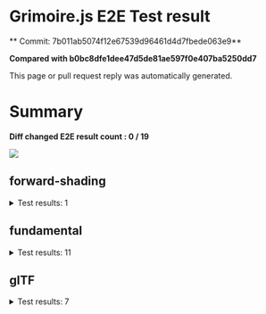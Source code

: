 # Grimoire.js E2E Test result

** Commit: 7b011ab5074f12e67539d96461d4d7fbede063e9**

**Compared with b0bc8dfe1dee47d5de81ae597f0e407ba5250dd7**

This page or pull request reply was automatically generated.

# Summary

**Diff changed E2E result count : 0 / 19**

<img src="https://410-108731811-gh.circle-artifacts.com/0/tmp/circle-artifacts.LEW2yde/summary.jpg"/>



## forward-shading

<details>
    <summary>Test results: 1</summary>

### 0:forward-shading/pbr-rougness-metallic\[NOT TESTED BEFORE\]

* load: 3351
* waitFor: 




<img src="https://410-108731811-gh.circle-artifacts.com/0/tmp/circle-artifacts.LEW2yde/current/forward-shadingpbr-rougness-metallic.png"/>




<a href="http://jsrun.it/kyasbal/gCfn3#grimoirejs&#x3D;beta&amp;fundamental&#x3D;beta&amp;forward-shading&#x3D;beta&amp;animation&#x3D;beta&amp;gltf&#x3D;beta&amp;math&#x3D;staging-7b011ab5074f12e67539d96461d4d7fbede063e9 ">OPEN</a>



<details>
    <summary>Logs</summary>

```
debug:%cGrimoire.js v1.0.9-beta41
plugins:

  1 : grimoirejs@1.0.9-beta41
  2 : grimoirejs-math@2.1.0-beta7
  3 : grimoirejs-fundamental@0.38.0-beta26
  4 : grimoirejs-forward-shading@2.0.0-beta7

To suppress this message,please inject a line &quot;gr.debug &#x3D; false;&quot; on the initializing timing. color:#44F;font-weight:bold;
warning:component field magFilter is already defined.
warning:component field minFilter is already defined.
warning:component field wrapS is already defined.
warning:component field wrapT is already defined.
warning:component field type is already defined.
warning:component field format is already defined.
```

</details>

<details>
    <summary>Meta</summary>


|Key|Value|
|:-:|:-:|
|config|[object Object]|
|loadTime|3351|
|logs|[object Object],[object Object],[object Object],[object Object],[object Object],[object Object],[object Object]|
|diffTestResult|true|
|url|http://jsrun.it/kyasbal/gCfn3#grimoirejs&#x3D;beta&amp;fundamental&#x3D;beta&amp;forward-shading&#x3D;beta&amp;animation&#x3D;beta&amp;gltf&#x3D;beta&amp;math&#x3D;staging-7b011ab5074f12e67539d96461d4d7fbede063e9 |


</details>

<details>
    <summary>Config</summary>


|Key|Value|
|:-:|:-:|
|url|http://jsrun.it/kyasbal/gCfn3|
|timeout|100000|
|waitFor||
|width|640|
|height|480|
|threshold|3%|
|shift|2|
|group|forward-shading|
|name|pbr-rougness-metallic|


</details>


---

 

</details>


## fundamental

<details>
    <summary>Test results: 11</summary>

### 0:fundamental/texture-direction\[NOT TESTED BEFORE\]

* load: 4329
* waitFor: 




<img src="https://410-108731811-gh.circle-artifacts.com/1/tmp/circle-artifacts.YuQ8lAo/current/fundamentaltexture-direction.png"/>




<a href="https://codepen.io/kyasbal-1994/debug/gXMBJV#grimoirejs&#x3D;beta&amp;fundamental&#x3D;beta&amp;forward-shading&#x3D;beta&amp;animation&#x3D;beta&amp;gltf&#x3D;beta&amp;math&#x3D;staging-7b011ab5074f12e67539d96461d4d7fbede063e9 ">OPEN</a>



<details>
    <summary>Logs</summary>

```
debug:%cGrimoire.js v1.0.9-beta41
plugins:

  1 : grimoirejs@1.0.9-beta41
  2 : grimoirejs-math@2.1.0-beta7
  3 : grimoirejs-fundamental@0.38.0-beta26

To suppress this message,please inject a line &quot;gr.debug &#x3D; false;&quot; on the initializing timing. color:#44F;font-weight:bold;
warning:component field magFilter is already defined.
warning:component field minFilter is already defined.
warning:component field wrapS is already defined.
warning:component field wrapT is already defined.
warning:component field type is already defined.
warning:component field format is already defined.
warning:component field magFilter is already defined.
warning:component field minFilter is already defined.
warning:component field wrapS is already defined.
warning:component field wrapT is already defined.
warning:component field type is already defined.
warning:component field format is already defined.
warning:component field magFilter is already defined.
warning:component field minFilter is already defined.
warning:component field wrapS is already defined.
warning:component field wrapT is already defined.
warning:component field type is already defined.
warning:component field format is already defined.
warning:component field magFilter is already defined.
warning:component field minFilter is already defined.
warning:component field wrapS is already defined.
warning:component field wrapT is already defined.
warning:component field type is already defined.
warning:component field format is already defined.
```

</details>

<details>
    <summary>Meta</summary>


|Key|Value|
|:-:|:-:|
|config|[object Object]|
|loadTime|4329|
|logs|[object Object],[object Object],[object Object],[object Object],[object Object],[object Object],[object Object],[object Object],[object Object],[object Object],[object Object],[object Object],[object Object],[object Object],[object Object],[object Object],[object Object],[object Object],[object Object],[object Object],[object Object],[object Object],[object Object],[object Object],[object Object]|
|diffTestResult|true|
|url|https://codepen.io/kyasbal-1994/debug/gXMBJV#grimoirejs&#x3D;beta&amp;fundamental&#x3D;beta&amp;forward-shading&#x3D;beta&amp;animation&#x3D;beta&amp;gltf&#x3D;beta&amp;math&#x3D;staging-7b011ab5074f12e67539d96461d4d7fbede063e9 |


</details>

<details>
    <summary>Config</summary>


|Key|Value|
|:-:|:-:|
|url|https://codepen.io/kyasbal-1994/debug/gXMBJV|
|timeout|100000|
|waitFor||
|width|640|
|height|480|
|threshold|3%|
|shift|2|
|group|fundamental|
|name|texture-direction|


</details>


---


### 1:fundamental/uv\[NOT TESTED BEFORE\]

* load: 3623
* waitFor: 




<img src="https://410-108731811-gh.circle-artifacts.com/2/tmp/circle-artifacts.qy2t7Gu/current/fundamentaluv.png"/>




<a href="https://codepen.io/kyasbal-1994/debug/vWXLLK#grimoirejs&#x3D;beta&amp;fundamental&#x3D;beta&amp;forward-shading&#x3D;beta&amp;animation&#x3D;beta&amp;gltf&#x3D;beta&amp;math&#x3D;staging-7b011ab5074f12e67539d96461d4d7fbede063e9 ">OPEN</a>



<details>
    <summary>Logs</summary>

```
debug:%cGrimoire.js v1.0.9-beta41
plugins:

  1 : grimoirejs@1.0.9-beta41
  2 : grimoirejs-math@2.1.0-beta7
  3 : grimoirejs-fundamental@0.38.0-beta26

To suppress this message,please inject a line &quot;gr.debug &#x3D; false;&quot; on the initializing timing. color:#44F;font-weight:bold;
warning:component field magFilter is already defined.
warning:component field minFilter is already defined.
warning:component field wrapS is already defined.
warning:component field wrapT is already defined.
warning:component field type is already defined.
warning:component field format is already defined.
```

</details>

<details>
    <summary>Meta</summary>


|Key|Value|
|:-:|:-:|
|config|[object Object]|
|loadTime|3623|
|logs|[object Object],[object Object],[object Object],[object Object],[object Object],[object Object],[object Object]|
|diffTestResult|true|
|url|https://codepen.io/kyasbal-1994/debug/vWXLLK#grimoirejs&#x3D;beta&amp;fundamental&#x3D;beta&amp;forward-shading&#x3D;beta&amp;animation&#x3D;beta&amp;gltf&#x3D;beta&amp;math&#x3D;staging-7b011ab5074f12e67539d96461d4d7fbede063e9 |


</details>

<details>
    <summary>Config</summary>


|Key|Value|
|:-:|:-:|
|url|https://codepen.io/kyasbal-1994/debug/vWXLLK|
|timeout|100000|
|waitFor||
|width|640|
|height|480|
|threshold|3%|
|shift|2|
|group|fundamental|
|name|uv|


</details>


---


### 2:fundamental/normal\[NOT TESTED BEFORE\]

* load: 3780
* waitFor: 




<img src="https://410-108731811-gh.circle-artifacts.com/3/tmp/circle-artifacts.VII0Lfp/current/fundamentalnormal.png"/>




<a href="https://codepen.io/kyasbal-1994/debug/RjGroo#grimoirejs&#x3D;beta&amp;fundamental&#x3D;beta&amp;forward-shading&#x3D;beta&amp;animation&#x3D;beta&amp;gltf&#x3D;beta&amp;math&#x3D;staging-7b011ab5074f12e67539d96461d4d7fbede063e9 ">OPEN</a>



<details>
    <summary>Logs</summary>

```
debug:%cGrimoire.js v1.0.9-beta41
plugins:

  1 : grimoirejs@1.0.9-beta41
  2 : grimoirejs-math@2.1.0-beta7
  3 : grimoirejs-fundamental@0.38.0-beta26

To suppress this message,please inject a line &quot;gr.debug &#x3D; false;&quot; on the initializing timing. color:#44F;font-weight:bold;
warning:component field magFilter is already defined.
warning:component field minFilter is already defined.
warning:component field wrapS is already defined.
warning:component field wrapT is already defined.
warning:component field type is already defined.
warning:component field format is already defined.
```

</details>

<details>
    <summary>Meta</summary>


|Key|Value|
|:-:|:-:|
|config|[object Object]|
|loadTime|3780|
|logs|[object Object],[object Object],[object Object],[object Object],[object Object],[object Object],[object Object]|
|diffTestResult|true|
|url|https://codepen.io/kyasbal-1994/debug/RjGroo#grimoirejs&#x3D;beta&amp;fundamental&#x3D;beta&amp;forward-shading&#x3D;beta&amp;animation&#x3D;beta&amp;gltf&#x3D;beta&amp;math&#x3D;staging-7b011ab5074f12e67539d96461d4d7fbede063e9 |


</details>

<details>
    <summary>Config</summary>


|Key|Value|
|:-:|:-:|
|url|https://codepen.io/kyasbal-1994/debug/RjGroo|
|timeout|100000|
|waitFor||
|width|640|
|height|480|
|threshold|3%|
|shift|2|
|group|fundamental|
|name|normal|


</details>


---


### 3:fundamental/wireframe\[NOT TESTED BEFORE\]

* load: 1974
* waitFor: 




<img src="https://410-108731811-gh.circle-artifacts.com/0/tmp/circle-artifacts.LEW2yde/current/fundamentalwireframe.png"/>




<a href="https://codepen.io/kyasbal-1994/debug/MOmjyJ#grimoirejs&#x3D;beta&amp;fundamental&#x3D;beta&amp;forward-shading&#x3D;beta&amp;animation&#x3D;beta&amp;gltf&#x3D;beta&amp;math&#x3D;staging-7b011ab5074f12e67539d96461d4d7fbede063e9 ">OPEN</a>



<details>
    <summary>Logs</summary>

```
debug:%cGrimoire.js v1.0.9-beta41
plugins:

  1 : grimoirejs@1.0.9-beta41
  2 : grimoirejs-math@2.1.0-beta7
  3 : grimoirejs-fundamental@0.38.0-beta26

To suppress this message,please inject a line &quot;gr.debug &#x3D; false;&quot; on the initializing timing. color:#44F;font-weight:bold;
warning:component field magFilter is already defined.
warning:component field minFilter is already defined.
warning:component field wrapS is already defined.
warning:component field wrapT is already defined.
warning:component field type is already defined.
warning:component field format is already defined.
```

</details>

<details>
    <summary>Meta</summary>


|Key|Value|
|:-:|:-:|
|config|[object Object]|
|loadTime|1974|
|logs|[object Object],[object Object],[object Object],[object Object],[object Object],[object Object],[object Object]|
|diffTestResult|true|
|url|https://codepen.io/kyasbal-1994/debug/MOmjyJ#grimoirejs&#x3D;beta&amp;fundamental&#x3D;beta&amp;forward-shading&#x3D;beta&amp;animation&#x3D;beta&amp;gltf&#x3D;beta&amp;math&#x3D;staging-7b011ab5074f12e67539d96461d4d7fbede063e9 |


</details>

<details>
    <summary>Config</summary>


|Key|Value|
|:-:|:-:|
|url|https://codepen.io/kyasbal-1994/debug/MOmjyJ|
|timeout|100000|
|waitFor||
|width|640|
|height|480|
|threshold|3%|
|shift|2|
|group|fundamental|
|name|wireframe|


</details>


---


### 4:fundamental/canvasFollowRelative\[NOT TESTED BEFORE\]

* load: 1265
* waitFor: 




<img src="https://410-108731811-gh.circle-artifacts.com/1/tmp/circle-artifacts.YuQ8lAo/current/fundamentalcanvasFollowRelative.png"/>




<a href="https://codepen.io/kyasbal-1994/debug/bf323f6b9725ceb75f0865d6dddd68b9#grimoirejs&#x3D;beta&amp;fundamental&#x3D;beta&amp;forward-shading&#x3D;beta&amp;animation&#x3D;beta&amp;gltf&#x3D;beta&amp;math&#x3D;staging-7b011ab5074f12e67539d96461d4d7fbede063e9 ">OPEN</a>



<details>
    <summary>Logs</summary>

```
debug:%cGrimoire.js v1.0.9-beta41
plugins:

  1 : grimoirejs@1.0.9-beta41
  2 : grimoirejs-math@2.1.0-beta7
  3 : grimoirejs-fundamental@0.38.0-beta26

To suppress this message,please inject a line &quot;gr.debug &#x3D; false;&quot; on the initializing timing. color:#44F;font-weight:bold;
warning:component field magFilter is already defined.
warning:component field minFilter is already defined.
warning:component field wrapS is already defined.
warning:component field wrapT is already defined.
warning:component field type is already defined.
warning:component field format is already defined.
```

</details>

<details>
    <summary>Meta</summary>


|Key|Value|
|:-:|:-:|
|config|[object Object]|
|loadTime|1265|
|logs|[object Object],[object Object],[object Object],[object Object],[object Object],[object Object],[object Object]|
|diffTestResult|true|
|url|https://codepen.io/kyasbal-1994/debug/bf323f6b9725ceb75f0865d6dddd68b9#grimoirejs&#x3D;beta&amp;fundamental&#x3D;beta&amp;forward-shading&#x3D;beta&amp;animation&#x3D;beta&amp;gltf&#x3D;beta&amp;math&#x3D;staging-7b011ab5074f12e67539d96461d4d7fbede063e9 |


</details>

<details>
    <summary>Config</summary>


|Key|Value|
|:-:|:-:|
|url|https://codepen.io/kyasbal-1994/debug/bf323f6b9725ceb75f0865d6dddd68b9|
|timeout|100000|
|waitFor||
|width|640|
|height|480|
|threshold|3%|
|shift|2|
|group|fundamental|
|name|canvasFollowRelative|


</details>


---


### 5:fundamental/canvasConsiderBorder\[NOT TESTED BEFORE\]

* load: 1257
* waitFor: 




<img src="https://410-108731811-gh.circle-artifacts.com/2/tmp/circle-artifacts.qy2t7Gu/current/fundamentalcanvasConsiderBorder.png"/>




<a href="https://codepen.io/kyasbal-1994/debug/d448653295e3678bdbbc626bf9192f79#grimoirejs&#x3D;beta&amp;fundamental&#x3D;beta&amp;forward-shading&#x3D;beta&amp;animation&#x3D;beta&amp;gltf&#x3D;beta&amp;math&#x3D;staging-7b011ab5074f12e67539d96461d4d7fbede063e9 ">OPEN</a>



<details>
    <summary>Logs</summary>

```
debug:%cGrimoire.js v1.0.9-beta41
plugins:

  1 : grimoirejs@1.0.9-beta41
  2 : grimoirejs-math@2.1.0-beta7
  3 : grimoirejs-fundamental@0.38.0-beta26

To suppress this message,please inject a line &quot;gr.debug &#x3D; false;&quot; on the initializing timing. color:#44F;font-weight:bold;
warning:component field magFilter is already defined.
warning:component field minFilter is already defined.
warning:component field wrapS is already defined.
warning:component field wrapT is already defined.
warning:component field type is already defined.
warning:component field format is already defined.
```

</details>

<details>
    <summary>Meta</summary>


|Key|Value|
|:-:|:-:|
|config|[object Object]|
|loadTime|1257|
|logs|[object Object],[object Object],[object Object],[object Object],[object Object],[object Object],[object Object]|
|diffTestResult|true|
|url|https://codepen.io/kyasbal-1994/debug/d448653295e3678bdbbc626bf9192f79#grimoirejs&#x3D;beta&amp;fundamental&#x3D;beta&amp;forward-shading&#x3D;beta&amp;animation&#x3D;beta&amp;gltf&#x3D;beta&amp;math&#x3D;staging-7b011ab5074f12e67539d96461d4d7fbede063e9 |


</details>

<details>
    <summary>Config</summary>


|Key|Value|
|:-:|:-:|
|url|https://codepen.io/kyasbal-1994/debug/d448653295e3678bdbbc626bf9192f79|
|timeout|100000|
|waitFor||
|width|640|
|height|480|
|threshold|3%|
|shift|2|
|group|fundamental|
|name|canvasConsiderBorder|


</details>


---


### 6:fundamental/dynamicParentSizeChange\[NOT TESTED BEFORE\]

* load: 1229
* waitFor: 




<img src="https://410-108731811-gh.circle-artifacts.com/3/tmp/circle-artifacts.VII0Lfp/current/fundamentaldynamicParentSizeChange.png"/>




<a href="https://codepen.io/kyasbal-1994/debug/074bef092e7a50ed3e33fe7c75c923e6#grimoirejs&#x3D;beta&amp;fundamental&#x3D;beta&amp;forward-shading&#x3D;beta&amp;animation&#x3D;beta&amp;gltf&#x3D;beta&amp;math&#x3D;staging-7b011ab5074f12e67539d96461d4d7fbede063e9 ">OPEN</a>



<details>
    <summary>Logs</summary>

```
debug:%cGrimoire.js v1.0.9-beta41
plugins:

  1 : grimoirejs@1.0.9-beta41
  2 : grimoirejs-math@2.1.0-beta7
  3 : grimoirejs-fundamental@0.38.0-beta26

To suppress this message,please inject a line &quot;gr.debug &#x3D; false;&quot; on the initializing timing. color:#44F;font-weight:bold;
warning:component field magFilter is already defined.
warning:component field minFilter is already defined.
warning:component field wrapS is already defined.
warning:component field wrapT is already defined.
warning:component field type is already defined.
warning:component field format is already defined.
```

</details>

<details>
    <summary>Meta</summary>


|Key|Value|
|:-:|:-:|
|config|[object Object]|
|loadTime|1229|
|logs|[object Object],[object Object],[object Object],[object Object],[object Object],[object Object],[object Object]|
|diffTestResult|true|
|url|https://codepen.io/kyasbal-1994/debug/074bef092e7a50ed3e33fe7c75c923e6#grimoirejs&#x3D;beta&amp;fundamental&#x3D;beta&amp;forward-shading&#x3D;beta&amp;animation&#x3D;beta&amp;gltf&#x3D;beta&amp;math&#x3D;staging-7b011ab5074f12e67539d96461d4d7fbede063e9 |


</details>

<details>
    <summary>Config</summary>


|Key|Value|
|:-:|:-:|
|url|https://codepen.io/kyasbal-1994/debug/074bef092e7a50ed3e33fe7c75c923e6|
|timeout|100000|
|waitFor||
|width|640|
|height|480|
|threshold|3%|
|shift|2|
|group|fundamental|
|name|dynamicParentSizeChange|


</details>


---


### 7:fundamental/drawerContext\[NOT TESTED BEFORE\]

* load: 2440
* waitFor: 




<img src="https://410-108731811-gh.circle-artifacts.com/0/tmp/circle-artifacts.LEW2yde/current/fundamentaldrawerContext.png"/>




<a href="https://codepen.io/kyasbal-1994/debug/b26f4b576f96d077eb0aab1d6b88668f#grimoirejs&#x3D;beta&amp;fundamental&#x3D;beta&amp;forward-shading&#x3D;beta&amp;animation&#x3D;beta&amp;gltf&#x3D;beta&amp;math&#x3D;staging-7b011ab5074f12e67539d96461d4d7fbede063e9 ">OPEN</a>



<details>
    <summary>Logs</summary>

```
debug:%cGrimoire.js v1.0.9-beta41
plugins:

  1 : grimoirejs@1.0.9-beta41
  2 : grimoirejs-math@2.1.0-beta7
  3 : grimoirejs-fundamental@0.38.0-beta26

To suppress this message,please inject a line &quot;gr.debug &#x3D; false;&quot; on the initializing timing. color:#44F;font-weight:bold;
warning:component field magFilter is already defined.
warning:component field minFilter is already defined.
warning:component field wrapS is already defined.
warning:component field wrapT is already defined.
warning:component field magFilter is already defined.
warning:component field minFilter is already defined.
warning:component field wrapS is already defined.
warning:component field wrapT is already defined.
warning:component field type is already defined.
warning:component field format is already defined.
```

</details>

<details>
    <summary>Meta</summary>


|Key|Value|
|:-:|:-:|
|config|[object Object]|
|loadTime|2440|
|logs|[object Object],[object Object],[object Object],[object Object],[object Object],[object Object],[object Object],[object Object],[object Object],[object Object],[object Object]|
|diffTestResult|true|
|url|https://codepen.io/kyasbal-1994/debug/b26f4b576f96d077eb0aab1d6b88668f#grimoirejs&#x3D;beta&amp;fundamental&#x3D;beta&amp;forward-shading&#x3D;beta&amp;animation&#x3D;beta&amp;gltf&#x3D;beta&amp;math&#x3D;staging-7b011ab5074f12e67539d96461d4d7fbede063e9 |


</details>

<details>
    <summary>Config</summary>


|Key|Value|
|:-:|:-:|
|url|https://codepen.io/kyasbal-1994/debug/b26f4b576f96d077eb0aab1d6b88668f|
|timeout|100000|
|waitFor||
|width|640|
|height|480|
|threshold|3%|
|shift|2|
|group|fundamental|
|name|drawerContext|


</details>


---


### 8:fundamental/drawerContext2\[NOT TESTED BEFORE\]

* load: 1576
* waitFor: 




<img src="https://410-108731811-gh.circle-artifacts.com/1/tmp/circle-artifacts.YuQ8lAo/current/fundamentaldrawerContext2.png"/>




<a href="https://s.codepen.io/kyasbal-1994/debug/c0e1065f3c412d326859c69fc4befb52#grimoirejs&#x3D;beta&amp;fundamental&#x3D;beta&amp;forward-shading&#x3D;beta&amp;animation&#x3D;beta&amp;gltf&#x3D;beta&amp;math&#x3D;staging-7b011ab5074f12e67539d96461d4d7fbede063e9 ">OPEN</a>



<details>
    <summary>Logs</summary>

```
debug:%cGrimoire.js v1.0.9-beta41
plugins:

  1 : grimoirejs@1.0.9-beta41
  2 : grimoirejs-math@2.1.0-beta7
  3 : grimoirejs-fundamental@0.38.0-beta26

To suppress this message,please inject a line &quot;gr.debug &#x3D; false;&quot; on the initializing timing. color:#44F;font-weight:bold;
warning:component field magFilter is already defined.
warning:component field minFilter is already defined.
warning:component field wrapS is already defined.
warning:component field wrapT is already defined.
warning:component field magFilter is already defined.
warning:component field minFilter is already defined.
warning:component field wrapS is already defined.
warning:component field wrapT is already defined.
warning:component field type is already defined.
warning:component field format is already defined.
```

</details>

<details>
    <summary>Meta</summary>


|Key|Value|
|:-:|:-:|
|config|[object Object]|
|loadTime|1576|
|logs|[object Object],[object Object],[object Object],[object Object],[object Object],[object Object],[object Object],[object Object],[object Object],[object Object],[object Object]|
|diffTestResult|true|
|url|https://s.codepen.io/kyasbal-1994/debug/c0e1065f3c412d326859c69fc4befb52#grimoirejs&#x3D;beta&amp;fundamental&#x3D;beta&amp;forward-shading&#x3D;beta&amp;animation&#x3D;beta&amp;gltf&#x3D;beta&amp;math&#x3D;staging-7b011ab5074f12e67539d96461d4d7fbede063e9 |


</details>

<details>
    <summary>Config</summary>


|Key|Value|
|:-:|:-:|
|url|https://s.codepen.io/kyasbal-1994/debug/c0e1065f3c412d326859c69fc4befb52|
|timeout|100000|
|waitFor||
|width|640|
|height|480|
|threshold|3%|
|shift|2|
|group|fundamental|
|name|drawerContext2|


</details>


---


### 9:fundamental/dynamicMaterialOverride\[NOT TESTED BEFORE\]

* load: 688
* waitFor: 




<img src="https://410-108731811-gh.circle-artifacts.com/2/tmp/circle-artifacts.qy2t7Gu/current/fundamentaldynamicMaterialOverride.png"/>




<a href="https://s.codepen.io/kyasbal-1994/debug/fa7f18e685a21053a3e98997d842b424#grimoirejs&#x3D;beta&amp;fundamental&#x3D;beta&amp;forward-shading&#x3D;beta&amp;animation&#x3D;beta&amp;gltf&#x3D;beta&amp;math&#x3D;staging-7b011ab5074f12e67539d96461d4d7fbede063e9 ">OPEN</a>



<details>
    <summary>Logs</summary>

```
debug:%cGrimoire.js v1.0.9-beta41
plugins:

  1 : grimoirejs@1.0.9-beta41
  2 : grimoirejs-math@2.1.0-beta7
  3 : grimoirejs-fundamental@0.38.0-beta26

To suppress this message,please inject a line &quot;gr.debug &#x3D; false;&quot; on the initializing timing. color:#44F;font-weight:bold;
warning:component field magFilter is already defined.
warning:component field minFilter is already defined.
warning:component field wrapS is already defined.
warning:component field wrapT is already defined.
warning:component field type is already defined.
warning:component field format is already defined.
```

</details>

<details>
    <summary>Meta</summary>


|Key|Value|
|:-:|:-:|
|config|[object Object]|
|loadTime|688|
|logs|[object Object],[object Object],[object Object],[object Object],[object Object],[object Object],[object Object]|
|diffTestResult|true|
|url|https://s.codepen.io/kyasbal-1994/debug/fa7f18e685a21053a3e98997d842b424#grimoirejs&#x3D;beta&amp;fundamental&#x3D;beta&amp;forward-shading&#x3D;beta&amp;animation&#x3D;beta&amp;gltf&#x3D;beta&amp;math&#x3D;staging-7b011ab5074f12e67539d96461d4d7fbede063e9 |


</details>

<details>
    <summary>Config</summary>


|Key|Value|
|:-:|:-:|
|url|https://s.codepen.io/kyasbal-1994/debug/fa7f18e685a21053a3e98997d842b424|
|timeout|100000|
|waitFor||
|width|640|
|height|480|
|threshold|3%|
|shift|2|
|group|fundamental|
|name|dynamicMaterialOverride|


</details>


---


### 10:fundamental/dynamicMaterialOverride2\[NOT TESTED BEFORE\]

* load: 747
* waitFor: 




<img src="https://410-108731811-gh.circle-artifacts.com/3/tmp/circle-artifacts.VII0Lfp/current/fundamentaldynamicMaterialOverride2.png"/>




<a href="https://s.codepen.io/kyasbal-1994/debug/2b6a359c9bcfdbc01c77fc1a4aebbb34#grimoirejs&#x3D;beta&amp;fundamental&#x3D;beta&amp;forward-shading&#x3D;beta&amp;animation&#x3D;beta&amp;gltf&#x3D;beta&amp;math&#x3D;staging-7b011ab5074f12e67539d96461d4d7fbede063e9 ">OPEN</a>



<details>
    <summary>Logs</summary>

```
debug:%cGrimoire.js v1.0.9-beta41
plugins:

  1 : grimoirejs@1.0.9-beta41
  2 : grimoirejs-math@2.1.0-beta7
  3 : grimoirejs-fundamental@0.38.0-beta26

To suppress this message,please inject a line &quot;gr.debug &#x3D; false;&quot; on the initializing timing. color:#44F;font-weight:bold;
warning:component field magFilter is already defined.
warning:component field minFilter is already defined.
warning:component field wrapS is already defined.
warning:component field wrapT is already defined.
warning:component field type is already defined.
warning:component field format is already defined.
```

</details>

<details>
    <summary>Meta</summary>


|Key|Value|
|:-:|:-:|
|config|[object Object]|
|loadTime|747|
|logs|[object Object],[object Object],[object Object],[object Object],[object Object],[object Object],[object Object]|
|diffTestResult|true|
|url|https://s.codepen.io/kyasbal-1994/debug/2b6a359c9bcfdbc01c77fc1a4aebbb34#grimoirejs&#x3D;beta&amp;fundamental&#x3D;beta&amp;forward-shading&#x3D;beta&amp;animation&#x3D;beta&amp;gltf&#x3D;beta&amp;math&#x3D;staging-7b011ab5074f12e67539d96461d4d7fbede063e9 |


</details>

<details>
    <summary>Config</summary>


|Key|Value|
|:-:|:-:|
|url|https://s.codepen.io/kyasbal-1994/debug/2b6a359c9bcfdbc01c77fc1a4aebbb34|
|timeout|100000|
|waitFor||
|width|640|
|height|480|
|threshold|3%|
|shift|2|
|group|fundamental|
|name|dynamicMaterialOverride2|


</details>


---

 

</details>


## glTF

<details>
    <summary>Test results: 7</summary>

### 0:glTF/gltf-triangle\[NOT TESTED BEFORE\]

* load: 1368
* waitFor: 




<img src="https://410-108731811-gh.circle-artifacts.com/0/tmp/circle-artifacts.LEW2yde/current/glTFgltf-triangle.png"/>




<a href="https://codepen.io/kyasbal-1994/debug/e8ca361b9c48e123380f391d31210de5#grimoirejs&#x3D;beta&amp;fundamental&#x3D;beta&amp;forward-shading&#x3D;beta&amp;animation&#x3D;beta&amp;gltf&#x3D;beta&amp;math&#x3D;staging-7b011ab5074f12e67539d96461d4d7fbede063e9 ">OPEN</a>



<details>
    <summary>Logs</summary>

```
debug:%cGrimoire.js v1.0.9-beta41
plugins:

  1 : grimoirejs@1.0.9-beta41
  2 : grimoirejs-math@2.1.0-beta7
  3 : grimoirejs-fundamental@0.38.0-beta26
  4 : grimoirejs-animation@3.0.0-beta4
  5 : grimoirejs-forward-shading@2.0.0-beta7
  6 : grimoirejs-gltf@2.1.1-beta1

To suppress this message,please inject a line &quot;gr.debug &#x3D; false;&quot; on the initializing timing. color:#44F;font-weight:bold;
warning:component field magFilter is already defined.
warning:component field minFilter is already defined.
warning:component field wrapS is already defined.
warning:component field wrapT is already defined.
warning:component field type is already defined.
warning:component field format is already defined.
error:Failed to resolve asset loading promise.

Loading fired by: gltf.GLTFModel
Attached node:gltf.model
Error: attribute material value is undefined in mesh
    at StandardAttribute.setValue (https://unpkg.com/grimoirejs@1.0.9-beta41/register/grimoire.js:6825:23)
    at StandardAttribute.set (https://unpkg.com/grimoirejs@1.0.9-beta41/register/grimoire.js:7021:18)
    at AttributeManager.setAttribute (https://unpkg.com/grimoirejs@1.0.9-beta41/register/grimoire.js:10480:32)
    at GomlNode.setAttribute (https://unpkg.com/grimoirejs@1.0.9-beta41/register/grimoire.js:4476:40)
    at GomlNode.addChildByName (https://unpkg.com/grimoirejs@1.0.9-beta41/register/grimoire.js:4326:26)
    at DefaultInstanciator.__instanciateNode (https://unpkg.com/grimoirejs-gltf@2.1.1-beta1/register/grimoire-gltf.js:2331:43)
    at DefaultInstanciator.__instanciateScene (https://unpkg.com/grimoirejs-gltf@2.1.1-beta1/register/grimoire-gltf.js:2281:26)
    at DefaultInstanciator.instanciateAll (https://unpkg.com/grimoirejs-gltf@2.1.1-beta1/register/grimoire-gltf.js:2266:18)
    at https://unpkg.com/grimoirejs-gltf@2.1.1-beta1/register/grimoire-gltf.js:447:53
    at &lt;anonymous&gt;
```

</details>

<details>
    <summary>Meta</summary>


|Key|Value|
|:-:|:-:|
|config|[object Object]|
|loadTime|1368|
|logs|[object Object],[object Object],[object Object],[object Object],[object Object],[object Object],[object Object],[object Object]|
|diffTestResult|true|
|url|https://codepen.io/kyasbal-1994/debug/e8ca361b9c48e123380f391d31210de5#grimoirejs&#x3D;beta&amp;fundamental&#x3D;beta&amp;forward-shading&#x3D;beta&amp;animation&#x3D;beta&amp;gltf&#x3D;beta&amp;math&#x3D;staging-7b011ab5074f12e67539d96461d4d7fbede063e9 |


</details>

<details>
    <summary>Config</summary>


|Key|Value|
|:-:|:-:|
|url|https://codepen.io/kyasbal-1994/debug/e8ca361b9c48e123380f391d31210de5|
|timeout|100000|
|waitFor||
|width|640|
|height|480|
|threshold|3%|
|shift|2|
|group|glTF|
|name|gltf-triangle|


</details>


---


### 1:glTF/gltf-triangle-without-indices\[NOT TESTED BEFORE\]

* load: 1105
* waitFor: 




<img src="https://410-108731811-gh.circle-artifacts.com/1/tmp/circle-artifacts.YuQ8lAo/current/glTFgltf-triangle-without-indices.png"/>




<a href="https://codepen.io/kyasbal-1994/debug/b5b1bc440f20c52166aeefd01cbb677e#grimoirejs&#x3D;beta&amp;fundamental&#x3D;beta&amp;forward-shading&#x3D;beta&amp;animation&#x3D;beta&amp;gltf&#x3D;beta&amp;math&#x3D;staging-7b011ab5074f12e67539d96461d4d7fbede063e9 ">OPEN</a>



<details>
    <summary>Logs</summary>

```
debug:%cGrimoire.js v1.0.9-beta41
plugins:

  1 : grimoirejs@1.0.9-beta41
  2 : grimoirejs-math@2.1.0-beta7
  3 : grimoirejs-fundamental@0.38.0-beta26
  4 : grimoirejs-animation@3.0.0-beta4
  5 : grimoirejs-forward-shading@2.0.0-beta7
  6 : grimoirejs-gltf@2.1.1-beta1

To suppress this message,please inject a line &quot;gr.debug &#x3D; false;&quot; on the initializing timing. color:#44F;font-weight:bold;
warning:component field magFilter is already defined.
warning:component field minFilter is already defined.
warning:component field wrapS is already defined.
warning:component field wrapT is already defined.
warning:component field type is already defined.
warning:component field format is already defined.
error:Failed to resolve asset loading promise.

Loading fired by: gltf.GLTFModel
Attached node:gltf.model
Error: attribute material value is undefined in mesh
    at StandardAttribute.setValue (https://unpkg.com/grimoirejs@1.0.9-beta41/register/grimoire.js:6825:23)
    at StandardAttribute.set (https://unpkg.com/grimoirejs@1.0.9-beta41/register/grimoire.js:7021:18)
    at AttributeManager.setAttribute (https://unpkg.com/grimoirejs@1.0.9-beta41/register/grimoire.js:10480:32)
    at GomlNode.setAttribute (https://unpkg.com/grimoirejs@1.0.9-beta41/register/grimoire.js:4476:40)
    at GomlNode.addChildByName (https://unpkg.com/grimoirejs@1.0.9-beta41/register/grimoire.js:4326:26)
    at DefaultInstanciator.__instanciateNode (https://unpkg.com/grimoirejs-gltf@2.1.1-beta1/register/grimoire-gltf.js:2331:43)
    at DefaultInstanciator.__instanciateScene (https://unpkg.com/grimoirejs-gltf@2.1.1-beta1/register/grimoire-gltf.js:2281:26)
    at DefaultInstanciator.instanciateAll (https://unpkg.com/grimoirejs-gltf@2.1.1-beta1/register/grimoire-gltf.js:2266:18)
    at https://unpkg.com/grimoirejs-gltf@2.1.1-beta1/register/grimoire-gltf.js:447:53
    at &lt;anonymous&gt;
```

</details>

<details>
    <summary>Meta</summary>


|Key|Value|
|:-:|:-:|
|config|[object Object]|
|loadTime|1105|
|logs|[object Object],[object Object],[object Object],[object Object],[object Object],[object Object],[object Object],[object Object]|
|diffTestResult|true|
|url|https://codepen.io/kyasbal-1994/debug/b5b1bc440f20c52166aeefd01cbb677e#grimoirejs&#x3D;beta&amp;fundamental&#x3D;beta&amp;forward-shading&#x3D;beta&amp;animation&#x3D;beta&amp;gltf&#x3D;beta&amp;math&#x3D;staging-7b011ab5074f12e67539d96461d4d7fbede063e9 |


</details>

<details>
    <summary>Config</summary>


|Key|Value|
|:-:|:-:|
|url|https://codepen.io/kyasbal-1994/debug/b5b1bc440f20c52166aeefd01cbb677e|
|timeout|100000|
|waitFor||
|width|640|
|height|480|
|threshold|3%|
|shift|2|
|group|glTF|
|name|gltf-triangle-without-indices|


</details>


---


### 2:glTF/gltf-simple-meshes\[NOT TESTED BEFORE\]

* load: 1665
* waitFor: 




<img src="https://410-108731811-gh.circle-artifacts.com/2/tmp/circle-artifacts.qy2t7Gu/current/glTFgltf-simple-meshes.png"/>




<a href="https://codepen.io/kyasbal-1994/debug/6e959821e1870e44d75bb9eb5b76ad14#grimoirejs&#x3D;beta&amp;fundamental&#x3D;beta&amp;forward-shading&#x3D;beta&amp;animation&#x3D;beta&amp;gltf&#x3D;beta&amp;math&#x3D;staging-7b011ab5074f12e67539d96461d4d7fbede063e9 ">OPEN</a>



<details>
    <summary>Logs</summary>

```
debug:%cGrimoire.js v1.0.9-beta41
plugins:

  1 : grimoirejs@1.0.9-beta41
  2 : grimoirejs-math@2.1.0-beta7
  3 : grimoirejs-fundamental@0.38.0-beta26
  4 : grimoirejs-animation@3.0.0-beta4
  5 : grimoirejs-forward-shading@2.0.0-beta7
  6 : grimoirejs-gltf@2.1.1-beta1

To suppress this message,please inject a line &quot;gr.debug &#x3D; false;&quot; on the initializing timing. color:#44F;font-weight:bold;
warning:component field magFilter is already defined.
warning:component field minFilter is already defined.
warning:component field wrapS is already defined.
warning:component field wrapT is already defined.
warning:component field type is already defined.
warning:component field format is already defined.
error:Failed to resolve asset loading promise.

Loading fired by: gltf.GLTFModel
Attached node:gltf.model
Error: attribute material value is undefined in mesh
    at StandardAttribute.setValue (https://unpkg.com/grimoirejs@1.0.9-beta41/register/grimoire.js:6825:23)
    at StandardAttribute.set (https://unpkg.com/grimoirejs@1.0.9-beta41/register/grimoire.js:7021:18)
    at AttributeManager.setAttribute (https://unpkg.com/grimoirejs@1.0.9-beta41/register/grimoire.js:10480:32)
    at GomlNode.setAttribute (https://unpkg.com/grimoirejs@1.0.9-beta41/register/grimoire.js:4476:40)
    at GomlNode.addChildByName (https://unpkg.com/grimoirejs@1.0.9-beta41/register/grimoire.js:4326:26)
    at DefaultInstanciator.__instanciateNode (https://unpkg.com/grimoirejs-gltf@2.1.1-beta1/register/grimoire-gltf.js:2331:43)
    at DefaultInstanciator.__instanciateScene (https://unpkg.com/grimoirejs-gltf@2.1.1-beta1/register/grimoire-gltf.js:2281:26)
    at DefaultInstanciator.instanciateAll (https://unpkg.com/grimoirejs-gltf@2.1.1-beta1/register/grimoire-gltf.js:2266:18)
    at https://unpkg.com/grimoirejs-gltf@2.1.1-beta1/register/grimoire-gltf.js:447:53
    at &lt;anonymous&gt;
```

</details>

<details>
    <summary>Meta</summary>


|Key|Value|
|:-:|:-:|
|config|[object Object]|
|loadTime|1665|
|logs|[object Object],[object Object],[object Object],[object Object],[object Object],[object Object],[object Object],[object Object]|
|diffTestResult|true|
|url|https://codepen.io/kyasbal-1994/debug/6e959821e1870e44d75bb9eb5b76ad14#grimoirejs&#x3D;beta&amp;fundamental&#x3D;beta&amp;forward-shading&#x3D;beta&amp;animation&#x3D;beta&amp;gltf&#x3D;beta&amp;math&#x3D;staging-7b011ab5074f12e67539d96461d4d7fbede063e9 |


</details>

<details>
    <summary>Config</summary>


|Key|Value|
|:-:|:-:|
|url|https://codepen.io/kyasbal-1994/debug/6e959821e1870e44d75bb9eb5b76ad14|
|timeout|100000|
|waitFor||
|width|640|
|height|480|
|threshold|3%|
|shift|2|
|group|glTF|
|name|gltf-simple-meshes|


</details>


---


### 3:glTF/gltf-suzane\[NOT TESTED BEFORE\]

* load: 1245
* waitFor: 




<img src="https://410-108731811-gh.circle-artifacts.com/3/tmp/circle-artifacts.VII0Lfp/current/glTFgltf-suzane.png"/>




<a href="https://s.codepen.io/kyasbal-1994/debug/fac20bbbeb4713f2a2169b09f615b741#grimoirejs&#x3D;beta&amp;fundamental&#x3D;beta&amp;forward-shading&#x3D;beta&amp;animation&#x3D;beta&amp;gltf&#x3D;beta&amp;math&#x3D;staging-7b011ab5074f12e67539d96461d4d7fbede063e9 ">OPEN</a>



<details>
    <summary>Logs</summary>

```
debug:%cGrimoire.js v1.0.9-beta41
plugins:

  1 : grimoirejs@1.0.9-beta41
  2 : grimoirejs-math@2.1.0-beta7
  3 : grimoirejs-fundamental@0.38.0-beta26
  4 : grimoirejs-animation@3.0.0-beta4
  5 : grimoirejs-forward-shading@2.0.0-beta7
  6 : grimoirejs-gltf@2.1.1-beta1

To suppress this message,please inject a line &quot;gr.debug &#x3D; false;&quot; on the initializing timing. color:#44F;font-weight:bold;
warning:component field magFilter is already defined.
warning:component field minFilter is already defined.
warning:component field wrapS is already defined.
warning:component field wrapT is already defined.
warning:component field type is already defined.
warning:component field format is already defined.
```

</details>

<details>
    <summary>Meta</summary>


|Key|Value|
|:-:|:-:|
|config|[object Object]|
|loadTime|1245|
|logs|[object Object],[object Object],[object Object],[object Object],[object Object],[object Object],[object Object]|
|diffTestResult|true|
|url|https://s.codepen.io/kyasbal-1994/debug/fac20bbbeb4713f2a2169b09f615b741#grimoirejs&#x3D;beta&amp;fundamental&#x3D;beta&amp;forward-shading&#x3D;beta&amp;animation&#x3D;beta&amp;gltf&#x3D;beta&amp;math&#x3D;staging-7b011ab5074f12e67539d96461d4d7fbede063e9 |


</details>

<details>
    <summary>Config</summary>


|Key|Value|
|:-:|:-:|
|url|https://s.codepen.io/kyasbal-1994/debug/fac20bbbeb4713f2a2169b09f615b741|
|timeout|100000|
|waitFor||
|width|640|
|height|480|
|threshold|3%|
|shift|2|
|group|glTF|
|name|gltf-suzane|


</details>


---


### 4:glTF/gltf-duck\[NOT TESTED BEFORE\]

* load: 558
* waitFor: 




<img src="https://410-108731811-gh.circle-artifacts.com/0/tmp/circle-artifacts.LEW2yde/current/glTFgltf-duck.png"/>




<a href="https://s.codepen.io/kyasbal-1994/debug/a600e4dd689e739ba59ff8e01b69e92e#grimoirejs&#x3D;beta&amp;fundamental&#x3D;beta&amp;forward-shading&#x3D;beta&amp;animation&#x3D;beta&amp;gltf&#x3D;beta&amp;math&#x3D;staging-7b011ab5074f12e67539d96461d4d7fbede063e9 ">OPEN</a>



<details>
    <summary>Logs</summary>

```
debug:%cGrimoire.js v1.0.9-beta41
plugins:

  1 : grimoirejs@1.0.9-beta41
  2 : grimoirejs-math@2.1.0-beta7
  3 : grimoirejs-fundamental@0.38.0-beta26
  4 : grimoirejs-animation@3.0.0-beta4
  5 : grimoirejs-forward-shading@2.0.0-beta7
  6 : grimoirejs-gltf@2.1.1-beta1

To suppress this message,please inject a line &quot;gr.debug &#x3D; false;&quot; on the initializing timing. color:#44F;font-weight:bold;
warning:component field magFilter is already defined.
warning:component field minFilter is already defined.
warning:component field wrapS is already defined.
warning:component field wrapT is already defined.
warning:component field type is already defined.
warning:component field format is already defined.
```

</details>

<details>
    <summary>Meta</summary>


|Key|Value|
|:-:|:-:|
|config|[object Object]|
|loadTime|558|
|logs|[object Object],[object Object],[object Object],[object Object],[object Object],[object Object],[object Object]|
|diffTestResult|true|
|url|https://s.codepen.io/kyasbal-1994/debug/a600e4dd689e739ba59ff8e01b69e92e#grimoirejs&#x3D;beta&amp;fundamental&#x3D;beta&amp;forward-shading&#x3D;beta&amp;animation&#x3D;beta&amp;gltf&#x3D;beta&amp;math&#x3D;staging-7b011ab5074f12e67539d96461d4d7fbede063e9 |


</details>

<details>
    <summary>Config</summary>


|Key|Value|
|:-:|:-:|
|url|https://s.codepen.io/kyasbal-1994/debug/a600e4dd689e739ba59ff8e01b69e92e|
|timeout|100000|
|waitFor||
|width|640|
|height|480|
|threshold|3%|
|shift|2|
|group|glTF|
|name|gltf-duck|


</details>


---


### 5:glTF/gltf-embedded-simple-meshes\[NOT TESTED BEFORE\]

* load: 1244
* waitFor: 




<img src="https://410-108731811-gh.circle-artifacts.com/1/tmp/circle-artifacts.YuQ8lAo/current/glTFgltf-embedded-simple-meshes.png"/>




<a href="https://codepen.io/kyasbal-1994/debug/afa9b0bc42997cb884682dfaafd3529d#grimoirejs&#x3D;beta&amp;fundamental&#x3D;beta&amp;forward-shading&#x3D;beta&amp;animation&#x3D;beta&amp;gltf&#x3D;beta&amp;math&#x3D;staging-7b011ab5074f12e67539d96461d4d7fbede063e9 ">OPEN</a>



<details>
    <summary>Logs</summary>

```
debug:%cGrimoire.js v1.0.9-beta41
plugins:

  1 : grimoirejs@1.0.9-beta41
  2 : grimoirejs-math@2.1.0-beta7
  3 : grimoirejs-fundamental@0.38.0-beta26
  4 : grimoirejs-animation@3.0.0-beta4
  5 : grimoirejs-forward-shading@2.0.0-beta7
  6 : grimoirejs-gltf@2.1.1-beta1

To suppress this message,please inject a line &quot;gr.debug &#x3D; false;&quot; on the initializing timing. color:#44F;font-weight:bold;
warning:component field magFilter is already defined.
warning:component field minFilter is already defined.
warning:component field wrapS is already defined.
warning:component field wrapT is already defined.
warning:component field type is already defined.
warning:component field format is already defined.
error:Failed to resolve asset loading promise.

Loading fired by: gltf.GLTFModel
Attached node:gltf.model
Error: attribute material value is undefined in mesh
    at StandardAttribute.setValue (https://unpkg.com/grimoirejs@1.0.9-beta41/register/grimoire.js:6825:23)
    at StandardAttribute.set (https://unpkg.com/grimoirejs@1.0.9-beta41/register/grimoire.js:7021:18)
    at AttributeManager.setAttribute (https://unpkg.com/grimoirejs@1.0.9-beta41/register/grimoire.js:10480:32)
    at GomlNode.setAttribute (https://unpkg.com/grimoirejs@1.0.9-beta41/register/grimoire.js:4476:40)
    at GomlNode.addChildByName (https://unpkg.com/grimoirejs@1.0.9-beta41/register/grimoire.js:4326:26)
    at DefaultInstanciator.__instanciateNode (https://unpkg.com/grimoirejs-gltf@2.1.1-beta1/register/grimoire-gltf.js:2331:43)
    at DefaultInstanciator.__instanciateScene (https://unpkg.com/grimoirejs-gltf@2.1.1-beta1/register/grimoire-gltf.js:2281:26)
    at DefaultInstanciator.instanciateAll (https://unpkg.com/grimoirejs-gltf@2.1.1-beta1/register/grimoire-gltf.js:2266:18)
    at https://unpkg.com/grimoirejs-gltf@2.1.1-beta1/register/grimoire-gltf.js:447:53
    at &lt;anonymous&gt;
```

</details>

<details>
    <summary>Meta</summary>


|Key|Value|
|:-:|:-:|
|config|[object Object]|
|loadTime|1244|
|logs|[object Object],[object Object],[object Object],[object Object],[object Object],[object Object],[object Object],[object Object]|
|diffTestResult|true|
|url|https://codepen.io/kyasbal-1994/debug/afa9b0bc42997cb884682dfaafd3529d#grimoirejs&#x3D;beta&amp;fundamental&#x3D;beta&amp;forward-shading&#x3D;beta&amp;animation&#x3D;beta&amp;gltf&#x3D;beta&amp;math&#x3D;staging-7b011ab5074f12e67539d96461d4d7fbede063e9 |


</details>

<details>
    <summary>Config</summary>


|Key|Value|
|:-:|:-:|
|url|https://codepen.io/kyasbal-1994/debug/afa9b0bc42997cb884682dfaafd3529d|
|timeout|100000|
|waitFor||
|width|640|
|height|480|
|threshold|3%|
|shift|2|
|group|glTF|
|name|gltf-embedded-simple-meshes|


</details>


---


### 6:glTF/gltf-embedded-duck\[NOT TESTED BEFORE\]

* load: 838
* waitFor: 




<img src="https://410-108731811-gh.circle-artifacts.com/2/tmp/circle-artifacts.qy2t7Gu/current/glTFgltf-embedded-duck.png"/>




<a href="https://codepen.io/kyasbal-1994/debug/079bead3a79fe8a059a41ae552b820bd#grimoirejs&#x3D;beta&amp;fundamental&#x3D;beta&amp;forward-shading&#x3D;beta&amp;animation&#x3D;beta&amp;gltf&#x3D;beta&amp;math&#x3D;staging-7b011ab5074f12e67539d96461d4d7fbede063e9 ">OPEN</a>



<details>
    <summary>Logs</summary>

```
debug:%cGrimoire.js v1.0.9-beta41
plugins:

  1 : grimoirejs@1.0.9-beta41
  2 : grimoirejs-math@2.1.0-beta7
  3 : grimoirejs-fundamental@0.38.0-beta26
  4 : grimoirejs-animation@3.0.0-beta4
  5 : grimoirejs-forward-shading@2.0.0-beta7
  6 : grimoirejs-gltf@2.1.1-beta1

To suppress this message,please inject a line &quot;gr.debug &#x3D; false;&quot; on the initializing timing. color:#44F;font-weight:bold;
warning:component field magFilter is already defined.
warning:component field minFilter is already defined.
warning:component field wrapS is already defined.
warning:component field wrapT is already defined.
warning:component field type is already defined.
warning:component field format is already defined.
```

</details>

<details>
    <summary>Meta</summary>


|Key|Value|
|:-:|:-:|
|config|[object Object]|
|loadTime|838|
|logs|[object Object],[object Object],[object Object],[object Object],[object Object],[object Object],[object Object]|
|diffTestResult|true|
|url|https://codepen.io/kyasbal-1994/debug/079bead3a79fe8a059a41ae552b820bd#grimoirejs&#x3D;beta&amp;fundamental&#x3D;beta&amp;forward-shading&#x3D;beta&amp;animation&#x3D;beta&amp;gltf&#x3D;beta&amp;math&#x3D;staging-7b011ab5074f12e67539d96461d4d7fbede063e9 |


</details>

<details>
    <summary>Config</summary>


|Key|Value|
|:-:|:-:|
|url|https://codepen.io/kyasbal-1994/debug/079bead3a79fe8a059a41ae552b820bd|
|timeout|100000|
|waitFor||
|width|640|
|height|480|
|threshold|3%|
|shift|2|
|group|glTF|
|name|gltf-embedded-duck|


</details>


---

 

</details>
 